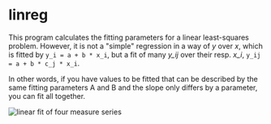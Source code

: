 # linreg

This program calculates the fitting parameters for a linear least-squares problem.
However, it is not a "simple" regression in a way of *y* over *x*, which is fitted by `y_i = a + b * x_i`,
but a fit of many *y_ij* over their resp. *x_i*, `y_ij = a + b * c_j * x_i`.

In other words, if you have values to be fitted that can be described by the same fitting parameters A and B
and the slope only differs by a parameter, you can fit all together.

![linear fit of four measure series](/images/abx1.png?raw=true)
